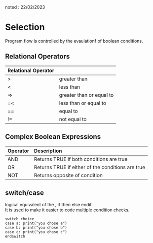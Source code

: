 noted : 22/02/2023

# Selection

Program flow is controlled by the evaulationf of boolean conditions.

## Relational Operators

| Relational Operator |                          |
| :------------------ | :----------------------- |
| >                   | greater than             |
| <                   | less than                |
| =>                  | greater than or equal to |
| =<                  | less than or equal to    |
| ==                  | equal to                 |
| !=                  | not equal to             |

## Complex Boolean Expressions

| Operator | Description                                       |
| :------- | :------------------------------------------------ |
| AND      | Returns TRUE if both conditions are true          |
| OR       | Returns TRUE if either of the conditions are true |
| NOT      | Returns opposite of condition                     |

## switch/case

logical equivalent of the , if then else endif.  
It is used to make it easier to code multiple condition checks.

```
switch choice
case a: print("you chose a")
case b: print("you chose b")
case c: print("you chose c")
endswitch
```
